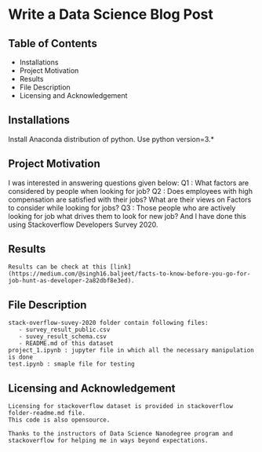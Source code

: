 # Write a Data Science Blog Post

## Table of Contents
- Installations
- Project Motivation
- Results
- File Description
- Licensing and Acknowledgement

## Installations
   Install Anaconda distribution of python.
   Use python version=3.*

## Project Motivation
   I was interested in answering questions given below:
    Q1 : What factors are considered by people when looking for job?
    Q2 : Does employees with high compensation are satisfied with their jobs? What are their views on Factors to consider while looking for jobs?
    Q3 : Those people who are actively looking for job what drives them to look for new job?
   And I have done this using Stackoverflow Developers Survey 2020.

## Results
    Results can be check at this [link]
    (https://medium.com/@singh16.baljeet/facts-to-know-before-you-go-for-job-hunt-as-developer-2a82dbf8e3ed).
    
## File Description
    stack-overflow-suvey-2020 folder contain following files:
       - survey_result_public.csv
       - suvey_result_schema.csv
       - README.md of this dataset
    project_1.ipynb : jupyter file in which all the necessary manipulation is done
    test.ipynb : smaple file for testing
## Licensing and Acknowledgement
    Licensing for stackoverflow dataset is provided in stackoverflow folder-readme.md file.
    This code is also opensource.
    
    Thanks to the instructors of Data Science Nanodegree program and stackoverflow for helping me in ways beyond expectations.